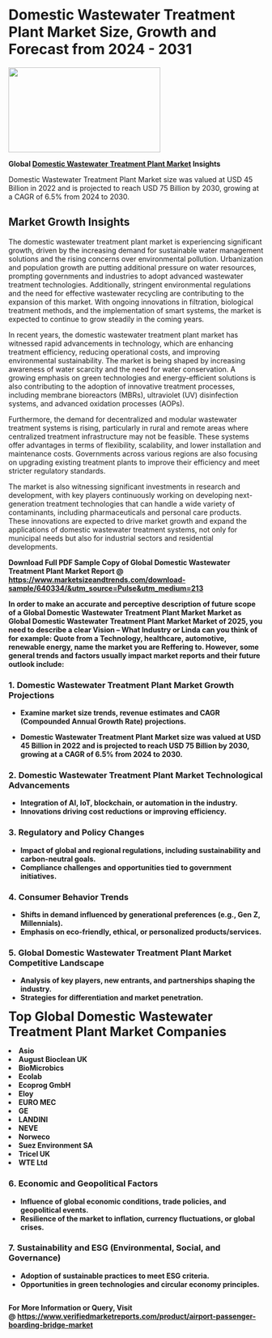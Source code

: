 <H1>Domestic Wastewater Treatment Plant Market Size, Growth and Forecast from 2024 - 2031</H1><img class="aligncenter size-medium wp-image-584254" src="https://thirdeyenews.in/wp-content/uploads/2024/09/Global-Market-Research-300x168.jpeg" alt="" width="300" height="168" /><p><strong>Global&nbsp;<a href="https://www.marketsizeandtrends.com/download-sample/640334/&amp;utm_source=Pulse&amp;utm_medium=213">Domestic Wastewater Treatment Plant Market</a> Insights</strong></p><p>Domestic Wastewater Treatment Plant Market size was valued at USD 45 Billion in 2022 and is projected to reach USD 75 Billion by 2030, growing at a CAGR of 6.5% from 2024 to 2030.</p><p><h2>Market Growth Insights</h2> <p>The domestic wastewater treatment plant market is experiencing significant growth, driven by the increasing demand for sustainable water management solutions and the rising concerns over environmental pollution. Urbanization and population growth are putting additional pressure on water resources, prompting governments and industries to adopt advanced wastewater treatment technologies. Additionally, stringent environmental regulations and the need for effective wastewater recycling are contributing to the expansion of this market. With ongoing innovations in filtration, biological treatment methods, and the implementation of smart systems, the market is expected to continue to grow steadily in the coming years.</p> <p><strong></strong></p> <p>In recent years, the domestic wastewater treatment plant market has witnessed rapid advancements in technology, which are enhancing treatment efficiency, reducing operational costs, and improving environmental sustainability. The market is being shaped by increasing awareness of water scarcity and the need for water conservation. A growing emphasis on green technologies and energy-efficient solutions is also contributing to the adoption of innovative treatment processes, including membrane bioreactors (MBRs), ultraviolet (UV) disinfection systems, and advanced oxidation processes (AOPs).</p> <p>Furthermore, the demand for decentralized and modular wastewater treatment systems is rising, particularly in rural and remote areas where centralized treatment infrastructure may not be feasible. These systems offer advantages in terms of flexibility, scalability, and lower installation and maintenance costs. Governments across various regions are also focusing on upgrading existing treatment plants to improve their efficiency and meet stricter regulatory standards.</p> <p>The market is also witnessing significant investments in research and development, with key players continuously working on developing next-generation treatment technologies that can handle a wide variety of contaminants, including pharmaceuticals and personal care products. These innovations are expected to drive market growth and expand the applications of domestic wastewater treatment systems, not only for municipal needs but also for industrial sectors and residential developments.</p> <p><strong></p><p><span class=""><strong>Download Full PDF Sample Copy of Global Domestic Wastewater Treatment Plant Market Report</strong> @ <a href="https://www.marketsizeandtrends.com/download-sample/640334/&amp;utm_source=Pulse&amp;utm_medium=213" target="_blank">https://www.marketsizeandtrends.com/download-sample/640334/&amp;utm_source=Pulse&amp;utm_medium=213</a></span></p><p>In order to make an accurate and perceptive description of future scope of a Global&nbsp;Domestic Wastewater Treatment Plant Market Market as Global&nbsp;Domestic Wastewater Treatment Plant Market Market of 2025, you need to describe a clear Vision &ndash; What Industry or Linda can you think of for example: Quote from a Technology, healthcare, automotive, renewable energy, name the market you are Reffering to. However, some general trends and factors usually impact market reports and their future outlook include:</p><h3>1.&nbsp;<strong>Domestic Wastewater Treatment Plant Market Growth Projections</strong></h3><ul><li>Examine market size trends, revenue estimates and CAGR (Compounded Annual Growth Rate) projections.</li><li><p>Domestic Wastewater Treatment Plant Market size was valued at USD 45 Billion in 2022 and is projected to reach USD 75 Billion by 2030, growing at a CAGR of 6.5% from 2024 to 2030.</p></li></ul><h3>2.&nbsp;<strong>Domestic Wastewater Treatment Plant Market Technological Advancements</strong></h3><ul><li>Integration of AI, IoT, blockchain, or automation in the industry.</li><li>Innovations driving cost reductions or improving efficiency.</li></ul><h3>3.&nbsp;<strong>Regulatory and Policy Changes</strong></h3><ul><li>Impact of global and regional regulations, including sustainability and carbon-neutral goals.</li><li>Compliance challenges and opportunities tied to government initiatives.</li></ul><h3>4.&nbsp;<strong>Consumer Behavior Trends</strong></h3><ul><li>Shifts in demand influenced by generational preferences (e.g., Gen Z, Millennials).</li><li>Emphasis on eco-friendly, ethical, or personalized products/services.</li></ul><h3>5.&nbsp;<strong>Global Domestic Wastewater Treatment Plant Market Competitive Landscape</strong></h3><ul><li>Analysis of key players, new entrants, and partnerships shaping the industry.</li><li>Strategies for differentiation and market penetration.</li></ul><p data-pm-slice="1 1 []"><span style="color: inherit; font-family: inherit; font-size: 25px;">Top Global Domestic Wastewater Treatment Plant Market Companies</span></p><div class="" data-test-id=""><p><li>Asio</li><li> August Bioclean UK</li><li> BioMicrobics</li><li> Ecolab</li><li> Ecoprog GmbH</li><li> Eloy</li><li> EURO MEC</li><li> GE</li><li> LANDINI</li><li> NEVE</li><li> Norweco</li><li> Suez Environment SA</li><li> Tricel UK</li><li> WTE Ltd</li></p></div><h3>6.&nbsp;<strong>Economic and Geopolitical Factors</strong></h3><ul><li>Influence of global economic conditions, trade policies, and geopolitical events.</li><li>Resilience of the market to inflation, currency fluctuations, or global crises.</li></ul><h3>7.&nbsp;<strong>Sustainability and ESG (Environmental, Social, and Governance)</strong></h3><ul><li>Adoption of sustainable practices to meet ESG criteria.</li><li>Opportunities in green technologies and circular economy principles.</li></ul><h2><strong style="font-size: 14px;">For More Information or Query, Visit @&nbsp;</strong><a style="background-color: #ffffff; font-size: 14px;" href="https://www.marketsizeandtrends.com/report/domestic-wastewater-treatment-plant-market/" target="_blank">https://www.verifiedmarketreports.com/product/airport-passenger-boarding-bridge-market</a></h2>
